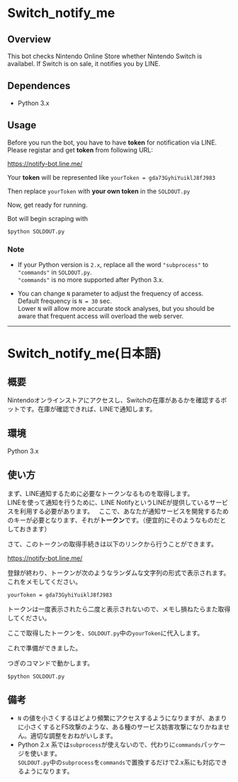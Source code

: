 # Switch_notify_me

## Overview
This bot checks Nintendo Online Store whether Nintendo Switch is availabel.
If Switch is on sale, it notifies you by LINE.


## Dependences
- Python 3.x

## Usage
Before you run the bot, you have to have **token** for notification via LINE.  
Please registar and get **token** from following URL:

https://notify-bot.line.me/

Your **token** will be represented like `yourToken = gda73GyhiYuiklJ8fJ983`

Then replace `yourToken` with **your own token** in the `SOLDOUT.py`

Now, get ready for running.

Bot will begin scraping with
    
    $python SOLDOUT.py


### Note

- If your Python version is `2.x`, replace all the word `"subprocess"` to `"commands"` in `SOLDOUT.py`.  
`"commands"` is no more supported after Python 3.x.

- You can change `N` parameter to adjust the frequency of access.  
Default frequency is `N = 30` sec.  
Lower `N` will allow more accurate stock analyses, but you should be aware that frequent access will overload the web server.


***
# Switch_notify_me(日本語)

## 概要
Nintendoオンラインストアにアクセスし、Switchの在庫があるかを確認するボットです。在庫が確認できれば、LINEで通知します。

## 環境
Python 3.x

## 使い方
まず、LINE通知するために必要なトークンなるものを取得します。  
LINEを使って通知を行うために、LINE NotifyというLINEが提供しているサービスを利用する必要があります。  
ここで、あなたが通知サービスを開発するためのキーが必要となります、それが**トークン**です。（便宜的にそのようなものだとしておきます）  

さて、このトークンの取得手続きは以下のリンクから行うことができます。

https://notify-bot.line.me/

登録が終わり、トークンが次のようなランダムな文字列の形式で表示されます。これをメモしてください。  

`yourToken = gda73GyhiYuiklJ8fJ983`

トークンは一度表示されたら二度と表示されないので、メモし損ねたらまた取得してください。  

ここで取得したトークンを、`SOLDOUT.py`中の`yourToken`に代入します。

これで準備ができました。

つぎのコマンドで動かします。

    $python SOLDOUT.py
    
## 備考
- `N` の値を小さくするほどより頻繁にアクセスするようになりますが、あまりに小さくするとF5攻撃のような、ある種のサービス妨害攻撃になりかねません。適切な調整をおねがいします。
- Python 2.x 系では`subprocess`が使えないので、代わりに`commands`パッケージを使います。  
`SOLDOUT.py`中の`subprocess`を`commands`で置換するだけで2.x系にも対応できるようになります。
